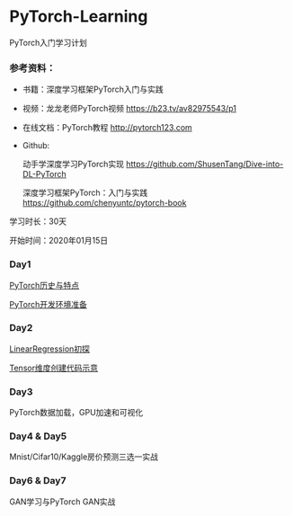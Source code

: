 # PyTorch-Learning
PyTorch入门学习计划

### 参考资料：

- 书籍：深度学习框架PyTorch入门与实践
- 视频：龙龙老师PyTorch视频 https://b23.tv/av82975543/p1
- 在线文档：PyTorch教程  http://pytorch123.com 
- Github:

  动手学深度学习PyTorch实现  https://github.com/ShusenTang/Dive-into-DL-PyTorch
  
  深度学习框架PyTorch：入门与实践  https://github.com/chenyuntc/pytorch-book

学习时长：30天

开始时间：2020年01月15日

### Day1

[PyTorch历史与特点](https://github.com/yyyujintang/PyTorch-Learning/blob/master/Day1PyTorch%E5%8E%86%E5%8F%B2%E4%B8%8E%E7%89%B9%E7%82%B9.md)

[PyTorch开发环境准备](https://github.com/yyyujintang/PyTorch-Learning/blob/master/PyTorch%E5%BC%80%E5%8F%91%E7%8E%AF%E5%A2%83%E5%87%86%E5%A4%87.md)

### Day2

[LinearRegression初探](https://github.com/yyyujintang/PyTorch-Learning/blob/master/Linear_Regression%E5%88%9D%E6%8E%A2.md)

[Tensor维度创建代码示意](https://github.com/yyyujintang/PyTorch-Learning/blob/master/src/PyTorch%E5%9F%BA%E6%9C%AC%E6%95%B0%E6%8D%AE%E7%B1%BB%E5%9E%8B.ipynb)

### Day3

PyTorch数据加载，GPU加速和可视化

### Day4 & Day5

Mnist/Cifar10/Kaggle房价预测三选一实战

### Day6 & Day7

GAN学习与PyTorch GAN实战
